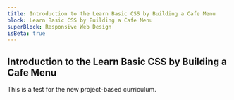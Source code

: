 ```yaml
---
title: Introduction to the Learn Basic CSS by Building a Cafe Menu
block: Learn Basic CSS by Building a Cafe Menu
superBlock: Responsive Web Design
isBeta: true
---
```


## Introduction to the Learn Basic CSS by Building a Cafe Menu

This is a test for the new project-based curriculum.
